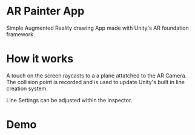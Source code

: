 # AR Painter App
 Simple Augmented Reality drawing App made with Unity's AR foundation framework.
# How it works
 A touch on the screen raycasts to a a plane attatched to the AR Camera. The collision point is recorded and is used to update Unity's built in line creation system.

Line Settings can be adjusted within the inspector.
# Demo

